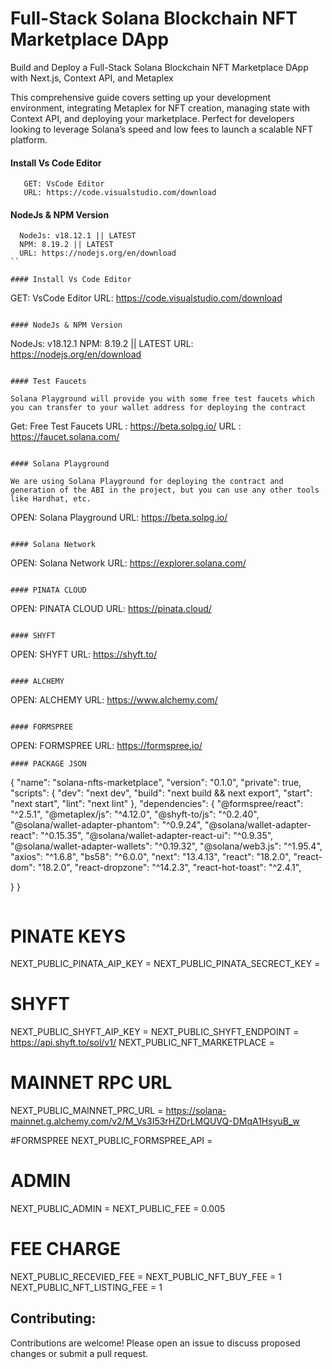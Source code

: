 
# Full-Stack Solana Blockchain NFT Marketplace DApp

Build and Deploy a Full-Stack Solana Blockchain NFT Marketplace DApp with Next.js, Context API, and Metaplex

 This comprehensive guide covers setting up your development environment, integrating Metaplex for NFT creation, managing state with Context API, and deploying your marketplace. Perfect for developers looking to leverage Solana’s speed and low fees to launch a scalable NFT platform.

#### Install Vs Code Editor

```
   GET: VsCode Editor
   URL: https://code.visualstudio.com/download
```

#### NodeJs & NPM Version

```
  NodeJs: v18.12.1 || LATEST
  NPM: 8.19.2 || LATEST
  URL: https://nodejs.org/en/download
``

#### Install Vs Code Editor
```
  GET: VsCode Editor
  URL: https://code.visualstudio.com/download
```

#### NodeJs & NPM Version

```
  NodeJs: v18.12.1 
  NPM: 8.19.2 || LATEST
  URL: https://nodejs.org/en/download
```

#### Test Faucets

Solana Playground will provide you with some free test faucets which you can transfer to your wallet address for deploying the contract

```
  Get: Free Test Faucets
  URL : https://beta.solpg.io/
  URL : https://faucet.solana.com/
```

#### Solana Playground

We are using Solana Playground for deploying the contract and generation of the ABI in the project, but you can use any other tools like Hardhat, etc.

```
  OPEN: Solana Playground
  URL: https://beta.solpg.io/
```

#### Solana Network

```
  OPEN: Solana Network
  URL: https://explorer.solana.com/
```

#### PINATA CLOUD

```
  OPEN: PINATA CLOUD
  URL: https://pinata.cloud/
```

#### SHYFT

```
  OPEN: SHYFT
  URL: https://shyft.to/
```

#### ALCHEMY

```
  OPEN: ALCHEMY
  URL: https://www.alchemy.com/
```

#### FORMSPREE

```
  OPEN: FORMSPREE
  URL: https://formspree.io/
```
#### PACKAGE JSON

```
{
  "name": "solana-nfts-marketplace",
  "version": "0.1.0",
  "private": true,
  "scripts": {
    "dev": "next dev",
    "build": "next build && next export",
    "start": "next start",
    "lint": "next lint"
  },
  "dependencies": {
    "@formspree/react": "^2.5.1",
    "@metaplex/js": "^4.12.0",
    "@shyft-to/js": "^0.2.40",
    "@solana/wallet-adapter-phantom": "^0.9.24",
    "@solana/wallet-adapter-react": "^0.15.35",
    "@solana/wallet-adapter-react-ui": "^0.9.35",
    "@solana/wallet-adapter-wallets": "^0.19.32",
    "@solana/web3.js": "^1.95.4",
    "axios": "^1.6.8",
    "bs58": "^6.0.0",
    "next": "13.4.13",
    "react": "18.2.0",
    "react-dom": "18.2.0",
    "react-dropzone": "^14.2.3",
    "react-hot-toast": "^2.4.1",
    
  }
}

```

```
# PINATE KEYS
NEXT_PUBLIC_PINATA_AIP_KEY =
NEXT_PUBLIC_PINATA_SECRECT_KEY =

#  SHYFT
NEXT_PUBLIC_SHYFT_AIP_KEY =
NEXT_PUBLIC_SHYFT_ENDPOINT = https://api.shyft.to/sol/v1/
NEXT_PUBLIC_NFT_MARKETPLACE =

# MAINNET RPC URL
NEXT_PUBLIC_MAINNET_PRC_URL = https://solana-mainnet.g.alchemy.com/v2/M_Vs3I53rHZDrLMQUVQ-DMqA1HsyuB_w



#FORMSPREE
NEXT_PUBLIC_FORMSPREE_API  =


# ADMIN
NEXT_PUBLIC_ADMIN =
NEXT_PUBLIC_FEE = 0.005

# FEE CHARGE
NEXT_PUBLIC_RECEVIED_FEE =
NEXT_PUBLIC_NFT_BUY_FEE = 1
NEXT_PUBLIC_NFT_LISTING_FEE = 1

## Contributing:

Contributions are welcome! Please open an issue to discuss proposed changes or submit a pull request.

